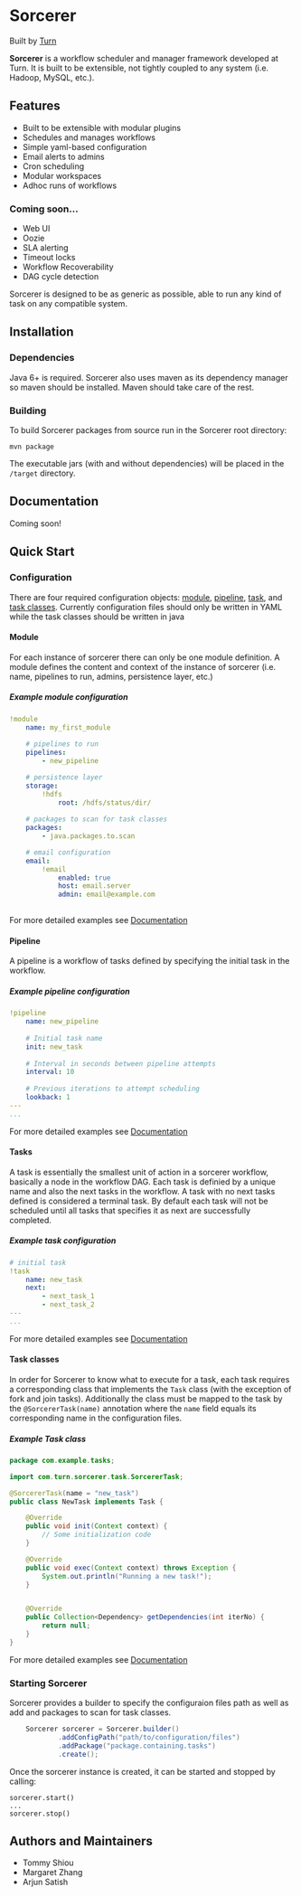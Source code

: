 # Sorcerer

Built by [Turn](https://www.turn.com)

**Sorcerer** is a workflow scheduler and manager framework developed at Turn. It is built to be extensible, not tightly coupled to any system (i.e. Hadoop, MySQL, etc.).

## Features

- Built to be extensible with modular plugins
- Schedules and manages workflows
- Simple yaml-based configuration
- Email alerts to admins
- Cron scheduling
- Modular workspaces
- Adhoc runs of workflows

### Coming soon...
- Web UI
- Oozie
- SLA alerting
- Timeout locks
- Workflow Recoverability
- DAG cycle detection

Sorcerer is designed to be as generic as possible, able to run any kind of task on any compatible system.

## Installation

### Dependencies
Java 6+ is required. Sorcerer also uses maven as its dependency manager so maven should be installed. Maven should take care of the rest.

### Building

To build Sorcerer packages from source run in the Sorcerer root directory:

```
mvn package
```

The executable jars (with and without dependencies) will be placed in the `/target` directory.


## Documentation

Coming soon!

## Quick Start

### Configuration

There are four required configuration objects: [module](#Module), [pipeline](#Pipeline), [task](#Task), and [task classes](#Task_Classes). Currently configuration files should only be written in YAML while the task classes should be written in java

#### Module

For each instance of sorcerer there can only be one module definition. A module defines the content and context of the instance of sorcerer (i.e. name, pipelines to run, admins, persistence layer, etc.)


##### Example module configuration

```YAML
!module
	name: my_first_module
	
	# pipelines to run
	pipelines:
		- new_pipeline

	# persistence layer
	storage:
		!hdfs
			root: /hdfs/status/dir/
			
	# packages to scan for task classes
	packages:
		- java.packages.to.scan

	# email configuration
	email:
		!email
			enabled: true
			host: email.server
			admin: email@example.com
	
```
For more detailed examples see [Documentation](#Documentation)

#### Pipeline

A pipeline is a workflow of tasks defined by specifying the initial task in the workflow. 



##### Example pipeline configuration
```YAML
!pipeline
	name: new_pipeline
	
	# Initial task name
	init: new_task
	
	# Interval in seconds between pipeline attempts
	interval: 10
	
	# Previous iterations to attempt scheduling
	lookback: 1
---
...
```
For more detailed examples see [Documentation](#Documentation)

#### Tasks

A task is essentially the smallest unit of action in a sorcerer workflow, basically a node in the workflow DAG. Each task is definied by a unique name and also the next tasks in the workflow. A task with no next tasks defined is considered a terminal task. By default each task will not be scheduled until all tasks that specifies it as next are successfully completed.

##### Example task configuration
```YAML
# initial task
!task
    name: new_task
    next:
        - next_task_1
        - next_task_2
---
...
```
For more detailed examples see [Documentation](#Documentation)

#### Task classes

In order for Sorcerer to know what to execute for a task, each task requires a corresponding class that implements the `Task` class (with the exception of fork and join tasks). Additionally the class must be mapped to the task by the `@SorcererTask(name)` annotation where the `name` field equals its corresponding name in the configuration files.

##### Example Task class
```java
package com.example.tasks;

import com.turn.sorcerer.task.SorcererTask;

@SorcererTask(name = "new_task")
public class NewTask implements Task {

	@Override
	public void init(Context context) {
		// Some initialization code
	}

	@Override
	public void exec(Context context) throws Exception {
		System.out.println("Running a new task!");
	}


	@Override
	public Collection<Dependency> getDependencies(int iterNo) {
		return null;
	}
}
```
For more detailed examples see [Documentation](#Documentation)

### Starting Sorcerer

Sorcerer provides a builder to specify the configuraion files path as well as add and packages to scan for task classes.

```java
	Sorcerer sorcerer = Sorcerer.builder()
			.addConfigPath("path/to/configuration/files")
			.addPackage("package.containing.tasks")
			.create();
```
Once the sorcerer instance is created, it can be started and stopped by calling:

```
sorcerer.start()
...
sorcerer.stop()

```


## Authors and Maintainers
- Tommy Shiou
- Margaret Zhang
- Arjun Satish
